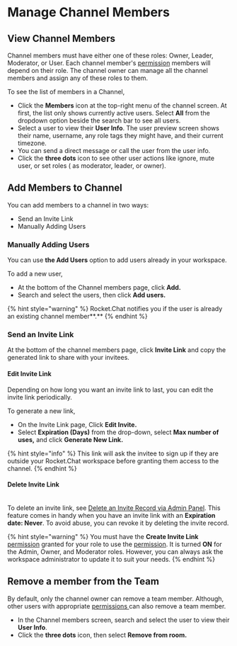 # Manage Channel Members

## View Channel Members

Channel members must have either one of these roles: Owner, Leader, Moderator, or User. Each channel member's [permission](../../../workspace-administration/permissions.md) members will depend on their role. The channel owner can manage all the channel members and assign any of these roles to them.

To see the list of members in a Channel,&#x20;

* Click the **Members** icon at the top-right menu of the channel screen. At first, the list only shows currently active users. Select **All** from the dropdown option beside the search bar to see all users.
* Select a user to view their **User Info**. The user preview screen shows their name, username, any role tags they might have, and their current timezone.
* You can send a direct message or call the user from the user info.&#x20;
* Click the **three dots** icon to see other user actions like ignore, mute user, or set roles ( as moderator, leader, or owner).

## Add Members to Channel

You can add members to a channel in two ways:&#x20;

* Send an Invite Link
* Manually Adding Users

### Manually Adding Users

You can use **the Add Users** option to add users already in your workspace.

To add a new user,

* At the bottom of the Channel members page, click **Add.**&#x20;
* Search and select the users, then click **Add users.**&#x20;

{% hint style="warning" %}
Rocket.Chat notifies you if the user is already an existing channel member**.**
{% endhint %}

### Send an Invite Link

At the bottom of the channel members page, click **Invite Link** and copy the generated link to share with your invitees.

#### Edit Invite Link

Depending on how long you want an invite link to last, you can edit the invite link periodically. &#x20;

To generate a new link,

* On the Invite Link page, Click **Edit Invite.**
* Select **Expiration (Days)** from the drop-down, select **Max number of uses,** and click **Generate New Link.**

{% hint style="info" %}
This link will ask the invitee to sign up if they are outside your Rocket.Chat workspace before granting them access to the channel.
{% endhint %}

#### Delete Invite Link

\
To delete an invite link, see [Delete an Invite Record via Admin Panel](../../../workspace-administration/invites.md). This feature comes in handy when you have an invite link with an **Expiration date: Never**. To avoid abuse, you can revoke it by deleting the invite record.

{% hint style="warning" %}
You must have the **Create Invite Link** [permission](../../../workspace-administration/permissions.md) granted for your role to use the [permission](../../../workspace-administration/permissions.md). It is turned **ON** for the Admin, Owner, and Moderator roles. However, you can always ask the workspace administrator to update it to suit your needs.
{% endhint %}

## Remove a member from the Team

By default, only the channel owner can remove a team member. Although, other users with appropriate [permissions ](../../../workspace-administration/permissions.md)can also remove a team member.

* In the Channel members screen, search and select the user to view their **User Info**.&#x20;
* Click the **three dots** icon, then select **Remove from room.**
